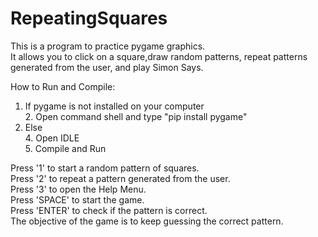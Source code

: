 # RepeatingSquares

This is a program to practice pygame graphics. <br />
It allows you to click on a square,draw random patterns, repeat patterns generated from the user, and play Simon Says.

How to Run and Compile: <br />
  1. If pygame is not installed on your computer  <br />
      2. Open command shell and type "pip install pygame"  <br />
  3. Else  <br />
      4. Open IDLE  <br />
      5. Compile and Run  <br />

Press '1' to start a random pattern of squares. <br />
Press '2' to repeat a pattern generated from the user.<br />
Press '3' to open the Help Menu.<br />
Press 'SPACE' to start the game.<br />
Press 'ENTER' to check if the pattern is correct.<br />
The objective of the game is to keep guessing the correct pattern.<br />
